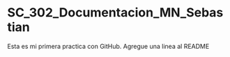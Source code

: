 # SC_302_Documentacion_MN_Sebastian
Esta es mi primera practica con GitHub.
Agregue una linea al README

